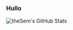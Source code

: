 ### Hullo
![theSem's GitHub Stats](https://github-readme-stats.vercel.app/api?username=theSem&show_icons=true&theme=graywhite&hide_rank=true)

<!--
**theSem/theSem** is a ✨ _special_ ✨ repository because its `README.md` (this file) appears on your GitHub profile.

Here are some ideas to get you started:

- 🔭 I’m currently working on ...
- 🌱 I’m currently learning ...
- 👯 I’m looking to collaborate on ...
- 🤔 I’m looking for help with ...
- 💬 Ask me about ...
- 📫 How to reach me: ...
- 😄 Pronouns: ...
- ⚡ Fun fact: ...
-->
